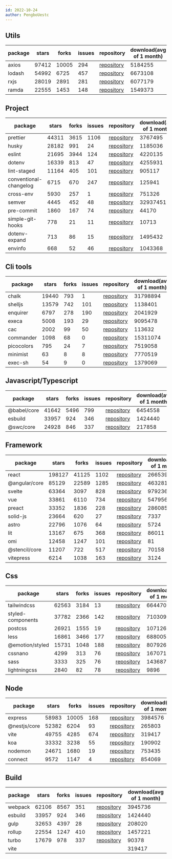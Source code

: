 ```yaml
---
id: 2022-10-24
author: PengboUestc
---
```


## Utils
| package | stars | forks | issues | repository                                      | download(avg of 1 month) |
| ------- | ----- | ----- | ------ | ----------------------------------------------- | ------------------------ |
| axios   | 97412 | 10005 | 294    | [repository](https://github.com/axios/axios)    | 5184255                  |
| lodash  | 54992 | 6725  | 457    | [repository](https://github.com/lodash/lodash)  | 6673108                  |
| rxjs    | 28019 | 2891  | 281    | [repository](https://github.com/ReactiveX/rxjs) | 6077179                  |
| ramda   | 22555 | 1453  | 148    | [repository](https://github.com/ramda/ramda)    | 1549373                  |
## Project
| package                | stars | forks | issues | repository                                                                     | download(avg of 1 month) |
| ---------------------- | ----- | ----- | ------ | ------------------------------------------------------------------------------ | ------------------------ |
| prettier               | 44311 | 3615  | 1106   | [repository](https://github.com/prettier/prettier)                             | 3767495                  |
| husky                  | 28182 | 991   | 24     | [repository](https://github.com/typicode/husky)                                | 1185036                  |
| eslint                 | 21695 | 3944  | 124    | [repository](https://github.com/eslint/eslint)                                 | 4220135                  |
| dotenv                 | 16339 | 813   | 47     | [repository](https://github.com/motdotla/dotenv)                               | 4255931                  |
| lint-staged            | 11164 | 405   | 101    | [repository](https://github.com/okonet/lint-staged)                            | 905117                   |
| conventional-changelog | 6715  | 670   | 247    | [repository](https://github.com/conventional-changelog/conventional-changelog) | 125941                   |
| cross-env              | 5930  | 257   | 1      | [repository](https://github.com/kentcdodds/cross-env)                          | 751326                   |
| semver                 | 4445  | 452   | 48     | [repository](https://github.com/npm/node-semver)                               | 32937451                 |
| pre-commit             | 1860  | 167   | 74     | [repository](https://github.com/observing/pre-commit)                          | 44170                    |
| simple-git-hooks       | 778   | 21    | 11     | [repository](https://github.com/toplenboren/simple-git-hooks)                  | 10713                    |
| dotenv-expand          | 713   | 86    | 15     | [repository](https://github.com/motdotla/dotenv-expand)                        | 1495432                  |
| envinfo                | 668   | 52    | 46     | [repository](https://github.com/tabrindle/envinfo)                             | 1043368                  |
## Cli tools
| package    | stars | forks | issues | repository                                                 | download(avg of 1 month) |
| ---------- | ----- | ----- | ------ | ---------------------------------------------------------- | ------------------------ |
| chalk      | 19440 | 793   | 1      | [repository](https://github.com/chalk/chalk)               | 31798894                 |
| shelljs    | 13579 | 742   | 101    | [repository](https://github.com/shelljs/shelljs)           | 1138401                  |
| enquirer   | 6797  | 278   | 190    | [repository](https://github.com/enquirer/enquirer)         | 2041929                  |
| execa      | 5008  | 193   | 29     | [repository](https://github.com/sindresorhus/execa)        | 9095478                  |
| cac        | 2002  | 99    | 50     | [repository](https://github.com/cacjs/cac)                 | 113632                   |
| commander  | 1098  | 68    | 0      | [repository](https://github.com/tj/commander)              | 15311074                 |
| picocolors | 795   | 24    | 7      | [repository](https://github.com/alexeyraspopov/picocolors) | 7519058                  |
| minimist   | 63    | 8     | 8      | [repository](https://github.com/minimistjs/minimist)       | 7770519                  |
| exec-sh    | 54    | 9     | 0      | [repository](https://github.com/tsertkov/exec-sh)          | 1379069                  |
## Javascript/Typescript
| package     | stars | forks | issues | repository                                       | download(avg of 1 month) |
| ----------- | ----- | ----- | ------ | ------------------------------------------------ | ------------------------ |
| @babel/core | 41642 | 5496  | 799    | [repository](https://github.com/babel/babel)     | 6454558                  |
| esbuild     | 33957 | 924   | 346    | [repository](https://github.com/evanw/esbuild)   | 1424440                  |
| @swc/core   | 24928 | 846   | 337    | [repository](https://github.com/swc-project/swc) | 217858                   |
## Framework
| package       | stars  | forks | issues | repository                                          | download(avg of 1 month) |
| ------------- | ------ | ----- | ------ | --------------------------------------------------- | ------------------------ |
| react         | 198127 | 41125 | 1102   | [repository](https://github.com/facebook/react)     | 2665399                  |
| @angular/core | 85129  | 22589 | 1285   | [repository](https://github.com/angular/angular)    | 463281                   |
| svelte        | 63364  | 3097  | 828    | [repository](https://github.com/sveltejs/svelte)    | 979236                   |
| vue           | 33861  | 6110  | 734    | [repository](https://github.com/vuejs/core)         | 547956                   |
| preact        | 33352  | 1836  | 228    | [repository](https://github.com/preactjs/preact)    | 286085                   |
| solid-js      | 23664  | 620   | 27     | [repository](https://github.com/solidjs/solid)      | 7337                     |
| astro         | 22796  | 1076  | 64     | [repository](https://github.com/withastro/astro)    | 5724                     |
| lit           | 13167  | 675   | 368    | [repository](https://github.com/lit/lit)            | 86011                    |
| omi           | 12458  | 1247  | 101    | [repository](https://github.com/Tencent/omi)        | 81                       |
| @stencil/core | 11207  | 722   | 517    | [repository](https://github.com/ionic-team/stencil) | 70158                    |
| vitepress     | 6214   | 1038  | 163    | [repository](https://github.com/vuejs/vitepress)    | 3124                     |
## Css
| package           | stars | forks | issues | repository                                                           | download(avg of 1 month) |
| ----------------- | ----- | ----- | ------ | -------------------------------------------------------------------- | ------------------------ |
| tailwindcss       | 62563 | 3184  | 13     | [repository](https://github.com/tailwindlabs/tailwindcss)            | 664470                   |
| styled-components | 37782 | 2366  | 142    | [repository](https://github.com/styled-components/styled-components) | 710309                   |
| postcss           | 26921 | 1555  | 19     | [repository](https://github.com/postcss/postcss)                     | 10712694                 |
| less              | 16861 | 3466  | 177    | [repository](https://github.com/less/less.js)                        | 688005                   |
| @emotion/styled   | 15731 | 1048  | 188    | [repository](https://github.com/emotion-js/emotion)                  | 807926                   |
| cssnano           | 4299  | 313   | 76     | [repository](https://github.com/cssnano/cssnano)                     | 1670717                  |
| sass              | 3333  | 325   | 76     | [repository](https://github.com/sass/dart-sass)                      | 1436872                  |
| lightningcss      | 2840  | 82    | 78     | [repository](https://github.com/parcel-bundler/lightningcss)         | 9896                     |
##  Node
| package      | stars | forks | issues | repository                                          | download(avg of 1 month) |
| ------------ | ----- | ----- | ------ | --------------------------------------------------- | ------------------------ |
| express      | 58983 | 10005 | 168    | [repository](https://github.com/expressjs/express)  | 3984576                  |
| @nestjs/core | 52382 | 6204  | 93     | [repository](https://github.com/nestjs/nest)        | 265803                   |
| vite         | 49755 | 4285  | 674    | [repository](https://github.com/vitejs/vite)        | 319417                   |
| koa          | 33332 | 3238  | 55     | [repository](https://github.com/koajs/koa)          | 190902                   |
| nodemon      | 24671 | 1680  | 19     | [repository](https://github.com/remy/nodemon)       | 753435                   |
| connect      | 9572  | 1147  | 4      | [repository](https://github.com/senchalabs/connect) | 854069                   |
## Build
| package | stars | forks | issues | repository                                       | download(avg of 1 month) |
| ------- | ----- | ----- | ------ | ------------------------------------------------ | ------------------------ |
| webpack | 62106 | 8567  | 351    | [repository](https://github.com/webpack/webpack) | 3945736                  |
| esbuild | 33957 | 924   | 346    | [repository](https://github.com/evanw/esbuild)   | 1424440                  |
| gulp    | 32653 | 4397  | 28     | [repository](https://github.com/gulpjs/gulp)     | 208020                   |
| rollup  | 22554 | 1247  | 410    | [repository](https://github.com/rollup/rollup)   | 1457221                  |
| turbo   | 17679 | 978   | 337    | [repository](https://github.com/vercel/turbo)    | 90378                    |
| vite    |       |       |        |                                                  | 319417                   |